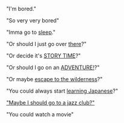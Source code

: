 "I'm bored."

"So very very bored"

"Imma go to [sleep](../dream/dream.md)."

"Or should I just go over [there](../forest/forest.md)?"

"Or decide it's [STORY TIME](../avatar/air.md)?"

"Or should I go on an [ADVENTURE!](../eat-rainbows/rainbows.md)?"

"Or maybe [escape to the wilderness](../escape-to-the-wilderness/wilderness.md)?"

"You could always start [learning Japanese](../learn_japanese/japanese.md)?"

["Maybe I should go to a jazz club?"](../jazz-guitar/jazz.md)

"You could watch a movie"
